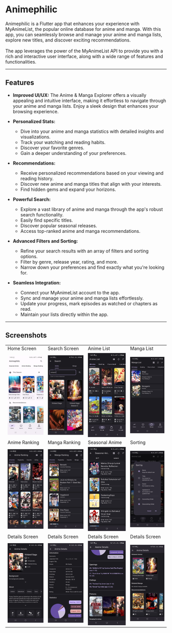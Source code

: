 # Animephilic

Animephilic is a Flutter app that enhances your experience with MyAnimeList, the popular online database for anime and manga. With this app, you can seamlessly browse and manage your anime and manga lists, explore new titles, and discover exciting recommendations.
<br><br> The app leverages the power of the MyAnimeList API to provide you with a rich and interactive user interface, along with a wide range of features and functionalities.

<hr>

## Features
- **Improved UI/UX:** The Anime & Manga Explorer offers a visually appealing and intuitive interface, making it effortless to navigate through your anime and manga lists. Enjoy a sleek design that enhances your browsing experience.

- **Personalized Stats:** 
  - Dive into your anime and manga statistics with detailed insights and visualizations.
  - Track your watching and reading habits.
  - Discover your favorite genres.
  - Gain a deeper understanding of your preferences.

- **Recommendations:** 
  - Receive personalized recommendations based on your viewing and reading history.
  - Discover new anime and manga titles that align with your interests.
  - Find hidden gems and expand your horizons.

- **Powerful Search:** 
  - Explore a vast library of anime and manga through the app's robust search functionality.
  - Easily find specific titles.
  - Discover popular seasonal releases.
  - Access top-ranked anime and manga recommendations.

- **Advanced Filters and Sorting:** 
  - Refine your search results with an array of filters and sorting options.
  - Filter by genre, release year, rating, and more.
  - Narrow down your preferences and find exactly what you're looking for.

- **Seamless Integration:** 
  - Connect your MyAnimeList account to the app.
  - Sync and manage your anime and manga lists effortlessly.
  - Update your progress, mark episodes as watched or chapters as read.
  - Maintain your lists directly within the app.

<hr>

## Screenshots
|||||
|---|---|---|---|
|Home Screen|Search Screen|Anime List|Manga List|
|<img src="https://github.com/HeckCodes/animephilic/blob/main/screenshots/home_recommendation.jpg" width="500" alt="home_recommendation">|<img src="https://github.com/HeckCodes/animephilic/blob/main/screenshots/search.jpg" width="500" alt="search">|<img src="https://github.com/HeckCodes/animephilic/blob/main/screenshots/anime_list.jpg" width="500" alt="anime list">|<img src="https://github.com/HeckCodes/animephilic/blob/main/screenshots/manga_list.jpg" width="500" alt="manga list">|
|Anime Ranking|Manga Ranking|Seasonal Anime|Sorting|
|<img src="https://github.com/HeckCodes/animephilic/blob/main/screenshots/anime_ranking.jpg" width="500" alt="anime ranking">|<img src="https://github.com/HeckCodes/animephilic/blob/main/screenshots/manga_ranking.jpg" width="500" alt="manga ranking">|<img src="https://github.com/HeckCodes/animephilic/blob/main/screenshots/seasonal_anime.jpg" width="500" alt="seasonal anime">|<img src="https://github.com/HeckCodes/animephilic/blob/main/screenshots/sorting.jpg" width="500" alt="sorting">|
|Details Screen|Details Screen|Details Screen|Details Screen|
|<img src="https://github.com/HeckCodes/animephilic/blob/main/screenshots/details1.jpg" width="500" alt="details">|<img src="https://github.com/HeckCodes/animephilic/blob/main/screenshots/details2.jpg" width="500" alt="details">|<img src="https://github.com/HeckCodes/animephilic/blob/main/screenshots/details3.jpg" width="500" alt="details">|<img src="https://github.com/HeckCodes/animephilic/blob/main/screenshots/details4.jpg" width="500" alt="details">|
